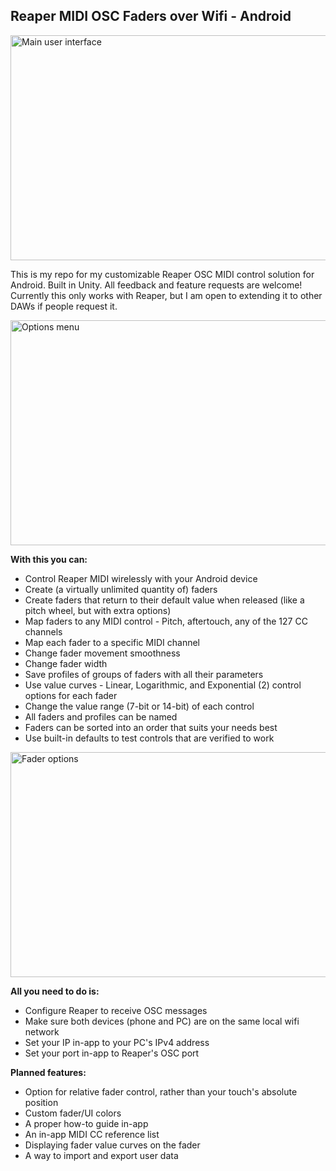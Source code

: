 ## Reaper MIDI OSC Faders over Wifi - Android

<img src="https://i.imgur.com/2jADy1I.png" alt="Main user interface" width="640" height="360">

This is my repo for my customizable Reaper OSC MIDI control solution for Android. Built in Unity. All feedback and feature requests are welcome! Currently this only works with Reaper, but I am open to extending it to other DAWs if people request it.

<img src="https://i.imgur.com/4F4QBAK.png" alt="Options menu" width="640" height="360">

**With this you can:**
 - Control Reaper MIDI wirelessly with your Android device
 - Create (a virtually unlimited quantity of) faders 
 - Create faders that return to their default value when released (like
   a pitch wheel, but with extra options)
 - Map faders to any MIDI control - Pitch, aftertouch, any of the 127 CC
   channels
 - Map each fader to a specific MIDI channel
 - Change fader movement smoothness
 - Change fader width
 - Save profiles of groups of faders with all their parameters
 - Use value curves - Linear, Logarithmic, and Exponential (2) control options for each fader
 - Change the value range (7-bit or 14-bit) of each control
 - All faders and profiles can be named
 - Faders can be sorted into an order that suits your needs best
 - Use built-in defaults to test controls that are verified to work
 
<img src="https://i.imgur.com/Y7WnuAu.png" alt="Fader options" width="640" height="360">

**All you need to do is:**
 - Configure Reaper to receive OSC messages
 - Make sure both devices (phone and PC) are on the same local wifi
   network
 - Set your IP in-app to your PC's IPv4 address
 - Set your port in-app to Reaper's OSC port

**Planned features:**
 - Option for relative fader control, rather than your touch's absolute
   position
 - Custom fader/UI colors
 - A proper how-to guide in-app
 - An in-app MIDI CC reference list
 - Displaying fader value curves on the fader
 - A way to import and export user data

